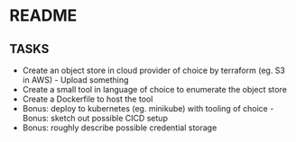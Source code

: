 # README

## TASKS

- Create an object store in cloud provider of choice by terraform (eg. S3 in AWS) - Upload something 
- Create a small tool in language of choice to enumerate the object store 
- Create a Dockerfile to host the tool 
- Bonus: deploy to kubernetes (eg. minikube) with tooling of choice - Bonus: sketch out possible CICD setup 
- Bonus: roughly describe possible credential storage 